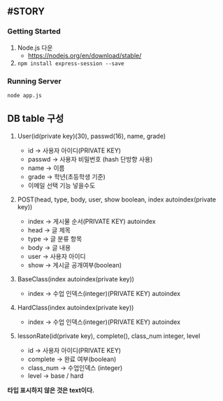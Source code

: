 ## #STORY

### Getting Started
1.  Node.js 다운
    - https://nodejs.org/en/download/stable/
2. 
    `npm install express-session --save`

### Running Server
```
node app.js
```

## DB table 구성

1.  User(id(private key)(30), passwd(16), name, grade)

    *   id -> 사용자 아이디(PRIVATE KEY)
    *   passwd -> 사용자 비밀번호 (hash 단방향 사용)
    *   name -> 이름
    *   grade -> 학년(초등학생 기준)
    *   이메일 선택 기능 넣을수도

3.  POST(head, type, body, user, show boolean, index autoindex(private key))

    *   index -> 게시물 순서(PRIVATE KEY) autoindex
    *   head -> 글 제목
    *   type -> 글 분류 항목
    *   body -> 글 내용
    *   user -> 사용자 아이디
    *   show -> 게시글 공개여부(boolean)

5.  BaseClass(index autoindex(private key))

    *   index -> 수업 인덱스(integer)(PRIVATE KEY) autoindex

7.  HardClass(index autoindex(private key))

    *   index -> 수업 인덱스(integer)(PRIVATE KEY) autoindex

9.  lessonRate(id(private key), complete(), class_num integer, level

    *   id -> 사용자 아이디(PRIVATE KEY)
    *   complete -> 완료 여부(boolean)
    *   class_num -> 수업인덱스 (integer)
    *   level -> base / hard

<strong>타입 표시하지 않은 것은 text이다.</strong>
